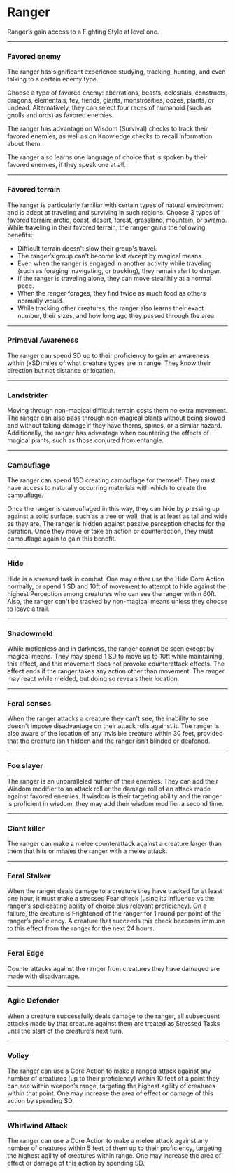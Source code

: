 # Ranger

Ranger’s gain access to a Fighting Style at level one.

---

### Favored enemy
The ranger has significant experience studying, tracking, hunting, and even talking to a certain enemy type.

Choose a type of favored enemy: aberrations, beasts, celestials, constructs, dragons, elementals, fey, fiends, giants, monstrosities, oozes, plants, or undead. Alternatively, they can select four races of humanoid (such as gnolls and orcs) as favored enemies.

The ranger has advantage on Wisdom (Survival) checks to track their favored enemies, as well as on Knowledge checks to recall information about them.

The ranger also learns one language of choice that is spoken by their favored enemies, if they speak one at all.

---

### Favored terrain
The ranger is particularly familiar with certain types of natural environment and is adept at traveling and surviving in such regions. Choose 3 types of favored terrain: arctic, coast, desert, forest, grassland, mountain, or swamp. While traveling in their favored terrain, the ranger gains the following benefits:
- Difficult terrain doesn't slow their group's travel.
- The ranger’s group can't become lost except by magical means.
- Even when the ranger is engaged in another activity while traveling (such as foraging, navigating, or tracking), they remain alert to danger.
- If the ranger is traveling alone, they can move stealthily at a normal pace.
- When the ranger forages, they find twice as much food as others normally would.
- While tracking other creatures, the ranger also learns their exact number, their sizes, and how long ago they passed through the area.

---

### Primeval Awareness
The ranger can spend SD up to their proficiency to gain an awareness within (xSD)miles of what creature types are in range. They know their direction but not distance or location.

---

### Landstrider
Moving through non-magical difficult terrain costs them no extra movement. The ranger can also pass through non-magical plants without being slowed and without taking damage if they have thorns, spines, or a similar hazard. Additionally, the ranger has advantage when countering the effects of magical plants, such as those conjured from entangle.

---

### Camouflage
The ranger can spend 1SD creating camouflage for themself. They must have access to naturally occurring materials with which to create the camouflage.

Once the ranger is camouflaged in this way, they can hide by pressing up against a solid surface, such as a tree or wall, that is at least as tall and wide as they are. The ranger is hidden against passive perception checks for the duration. Once they move or take an action or counteraction, they must camouflage again to gain this benefit.

---

### Hide
Hide is a stressed task in combat. One may either use the Hide Core Action normally, or spend 1 SD and 10ft of movement to attempt to hide against the highest Perception among creatures who can see the ranger within 60ft. Also, the ranger can't be tracked by non-magical means unless they choose to leave a trail.

---

### Shadowmeld
While motionless and in darkness, the ranger cannot be seen except by magical means. They may spend 1 SD to move up to 10ft while maintaining this effect, and this movement does not provoke counterattack effects. The effect ends if the ranger takes any action other than movement. The ranger may react while melded, but doing so reveals their location.

---

### Feral senses
When the ranger attacks a creature they can't see, the inability to see doesn't impose disadvantage on their attack rolls against it. The ranger is also aware of the location of any invisible creature within 30 feet, provided that the creature isn't hidden and the ranger isn’t blinded or deafened.

---

### Foe slayer
The ranger is an unparalleled hunter of their enemies. They can add their Wisdom modifier to an attack roll or the damage roll of an attack made against favored enemies. If wisdom is their targeting ability and the ranger is proficient in wisdom, they may add their wisdom modifier a second time.

---

### Giant killer
The ranger can make a melee counterattack against a creature larger than them that hits or misses the ranger with a melee attack.

---

### Feral Stalker
When the ranger deals damage to a creature they have tracked for at least one hour, it must make a stressed Fear check (using its Influence vs the ranger’s spellcasting ability of choice plus relevant proficiency). On a failure, the creature is Frightened of the ranger for 1 round per point of the ranger’s proficiency. A creature that succeeds this check becomes immune to this effect from the ranger for the next 24 hours.

---

### Feral Edge
Counterattacks against the ranger from creatures they have damaged are made with disadvantage.

---

### Agile Defender
When a creature successfully deals damage to the ranger, all subsequent attacks made by that creature against them are treated as Stressed Tasks until the start of the creature’s next turn.

---

### Volley
The ranger can use a Core Action to make a ranged attack against any number of creatures (up to their proficiency) within 10 feet of a point they can see within weapon’s range, targeting the highest agility of creatures within that point. One may increase the area of effect or damage of this action by spending SD.

---

### Whirlwind Attack
The ranger can use a Core Action to make a melee attack against any number of creatures within 5 feet of them up to their proficiency, targeting the highest agility of creatures within range. One may increase the area of effect or damage of this action by spending SD.
